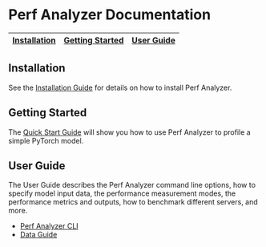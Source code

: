 <!--
Copyright 2023, NVIDIA CORPORATION & AFFILIATES. All rights reserved.

Redistribution and use in source and binary forms, with or without
modification, are permitted provided that the following conditions
are met:
 * Redistributions of source code must retain the above copyright
   notice, this list of conditions and the following disclaimer.
 * Redistributions in binary form must reproduce the above copyright
   notice, this list of conditions and the following disclaimer in the
   documentation and/or other materials provided with the distribution.
 * Neither the name of NVIDIA CORPORATION nor the names of its
   contributors may be used to endorse or promote products derived
   from this software without specific prior written permission.

THIS SOFTWARE IS PROVIDED BY THE COPYRIGHT HOLDERS ``AS IS'' AND ANY
EXPRESS OR IMPLIED WARRANTIES, INCLUDING, BUT NOT LIMITED TO, THE
IMPLIED WARRANTIES OF MERCHANTABILITY AND FITNESS FOR A PARTICULAR
PURPOSE ARE DISCLAIMED.  IN NO EVENT SHALL THE COPYRIGHT OWNER OR
CONTRIBUTORS BE LIABLE FOR ANY DIRECT, INDIRECT, INCIDENTAL, SPECIAL,
EXEMPLARY, OR CONSEQUENTIAL DAMAGES (INCLUDING, BUT NOT LIMITED TO,
PROCUREMENT OF SUBSTITUTE GOODS OR SERVICES; LOSS OF USE, DATA, OR
PROFITS; OR BUSINESS INTERRUPTION) HOWEVER CAUSED AND ON ANY THEORY
OF LIABILITY, WHETHER IN CONTRACT, STRICT LIABILITY, OR TORT
(INCLUDING NEGLIGENCE OR OTHERWISE) ARISING IN ANY WAY OUT OF THE USE
OF THIS SOFTWARE, EVEN IF ADVISED OF THE POSSIBILITY OF SUCH DAMAGE.
-->

# **Perf Analyzer Documentation**

| [Installation](README.md#installation) | [Getting Started](README.md#getting-started) | [User Guide](README.md#user-guide) |
| -------------------------------------- | -------------------------------------------- | ---------------------------------- |

## **Installation**

See the [Installation Guide](install.md) for details on how to install Perf
Analyzer.

## **Getting Started**

The [Quick Start Guide](../README.md#quick-start) will show you how to use Perf
Analyzer to profile a simple PyTorch model.

## **User Guide**

The User Guide describes the Perf Analyzer command line options, how to specify
model input data, the performance measurement modes, the performance metrics and
outputs, how to benchmark different servers, and more.

- [Perf Analyzer CLI](cli.md)
- [Data Guide](data_guide.md)
